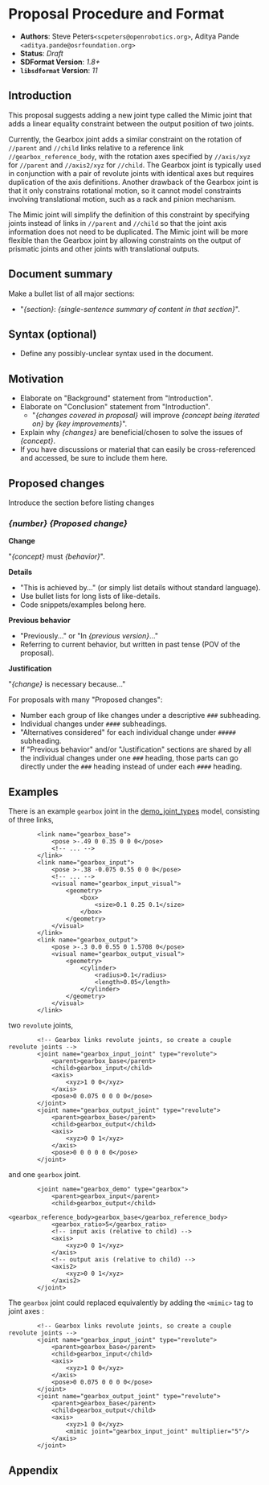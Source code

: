 # Proposal Procedure and Format

* **Authors**:
Steve Peters`<scpeters@openrobotics.org>`,
Aditya Pande `<aditya.pande@osrfoundation.org>`
* **Status**: *Draft*
* **SDFormat Version**: *1.8+*
* **`libsdformat` Version**: *11*

## Introduction

This proposal suggests adding a new joint type called the Mimic joint
that adds a linear equality constraint between the output position of
two joints.

Currently, the Gearbox joint adds a similar constraint on the rotation
of `//parent` and `//child` links relative to a reference link
`//gearbox_reference_body`, with the rotation axes specified by
`//axis/xyz` for `//parent` and `//axis2/xyz` for `//child`.
The Gearbox joint is typically used in conjunction with a pair of
revolute joints with identical axes but requires duplication of the
axis definitions.
Another drawback of the Gearbox joint is that  it only constrains rotational
motion, so it cannot model constraints involving translational motion,
such as a rack and pinion mechanism.

The Mimic joint will simplify the definition of this constraint by
specifying joints instead of links in `//parent` and `//child` so
that the joint axis information does not need to be duplicated.
The Mimic joint will be more flexible than the Gearbox joint by
allowing constraints on the output of prismatic joints and other
joints with translational outputs.

## Document summary

Make a bullet list of all major sections:

* "*{section}*: *{single-sentence summary of content in that section}*".

## Syntax (optional)

* Define any possibly-unclear syntax used in the document.

## Motivation

* Elaborate on "Background" statement from "Introduction".
* Elaborate on "Conclusion" statement from "Introduction".
  * "*{changes covered in proposal}* will improve *{concept being iterated on}* by *{key improvements}*".
* Explain why *{changes}* are beneficial/chosen to solve the issues of *{concept}*.
* If you have discussions or material that can easily be cross-referenced and
  accessed, be sure to include them here.

## Proposed changes

Introduce the section before listing changes

### *{number}* *{Proposed change}*

**Change**

"*{concept}* must *{behavior}*".

**Details**

* "This is achieved by..." (or simply list details without standard language).
* Use bullet lists for long lists of like-details.
* Code snippets/examples belong here.

**Previous behavior**

* "Previously..." or "In *{previous version}*..."
* Referring to current behavior, but written in past tense (POV of the
proposal).

**Justification**

"*{change}* is necessary because..."

For proposals with many "Proposed changes":

* Number each group of like changes under a descriptive `###` subheading.
* Individual changes under `####` subheadings.
* "Alternatives considered" for each individual change under `#####` subheading.
* If "Previous behavior" and/or "Justification" sections are shared by all the
individual changes under one `###` heading, those parts can go directly under
the `###` heading instead of under each `####` heading.

## Examples

There is an example `gearbox` joint in the
[demo\_joint\_types](https://github.com/osrf/gazebo_models/blob/master/demo_joint_types/model.sdf#L156-L328)
model, consisting of three links,

~~~
        <link name="gearbox_base">
            <pose >-.49 0 0.35 0 0 0</pose>
            <!-- ... -->
        </link>
        <link name="gearbox_input">
            <pose >-.38 -0.075 0.55 0 0 0</pose>
            <!-- ... -->
            <visual name="gearbox_input_visual">
                <geometry>
                    <box>
                        <size>0.1 0.25 0.1</size>
                    </box>
                </geometry>
            </visual>
        </link>
        <link name="gearbox_output">
            <pose >-.3 0.0 0.55 0 1.5708 0</pose>
            <visual name="gearbox_output_visual">
                <geometry>
                    <cylinder>
                        <radius>0.1</radius>
                        <length>0.05</length>
                    </cylinder>
                </geometry>
            </visual>
        </link>
~~~

two `revolute` joints,

~~~
        <!-- Gearbox links revolute joints, so create a couple revolute joints -->
        <joint name="gearbox_input_joint" type="revolute">
            <parent>gearbox_base</parent>
            <child>gearbox_input</child>
            <axis>
                <xyz>1 0 0</xyz>
            </axis>
            <pose>0 0.075 0 0 0 0</pose>
        </joint>
        <joint name="gearbox_output_joint" type="revolute">
            <parent>gearbox_base</parent>
            <child>gearbox_output</child>
            <axis>
                <xyz>0 0 1</xyz>
            </axis>
            <pose>0 0 0 0 0 0</pose>
        </joint>
~~~

and one `gearbox` joint.

~~~
        <joint name="gearbox_demo" type="gearbox">
            <parent>gearbox_input</parent>
            <child>gearbox_output</child>
            <gearbox_reference_body>gearbox_base</gearbox_reference_body>
            <gearbox_ratio>5</gearbox_ratio>
            <!-- input axis (relative to child) -->
            <axis>
                <xyz>0 0 1</xyz>
            </axis>
            <!-- output axis (relative to child) -->
            <axis2>
                <xyz>0 0 1</xyz>
            </axis2>
        </joint>
~~~

The `gearbox` joint could replaced equivalently by adding the ``<mimic>``
tag to joint axes :

~~~
        <!-- Gearbox links revolute joints, so create a couple revolute joints -->
        <joint name="gearbox_input_joint" type="revolute">
            <parent>gearbox_base</parent>
            <child>gearbox_input</child>
            <axis>
                <xyz>1 0 0</xyz>
            </axis>
            <pose>0 0.075 0 0 0 0</pose>
        </joint>
        <joint name="gearbox_output_joint" type="revolute">
            <parent>gearbox_base</parent>
            <child>gearbox_output</child>
            <axis>
                <xyz>1 0 0</xyz>
                <mimic joint="gearbox_input_joint" multiplier="5"/>
            </axis>
        </joint>
~~~

## Appendix
